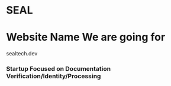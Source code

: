 # SEAL


# Website Name We are going for
sealtech.dev

### Startup Focused on Documentation Verification/Identity/Processing